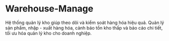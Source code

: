 # Warehouse-Manage
Hệ thống quản lý kho giúp theo dõi và kiểm soát hàng hóa hiệu quả. Quản lý sản phẩm, nhập - xuất hàng hóa, cảnh báo tồn kho thấp và báo cáo chi tiết, tối ưu hóa quản lý kho cho doanh nghiệp.
